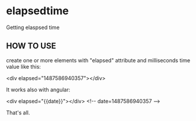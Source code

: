 # elapsedtime
Getting elaspsed time

## HOW TO USE
create one or more elements with "elapsed" attribute and milliseconds time value like this:

\<div elapsed="1487586940357">\</div>

It works also with angular:

\<div elapsed="{{date}}">\</div> \<!-- date=1487586940357 -->

That's all.
